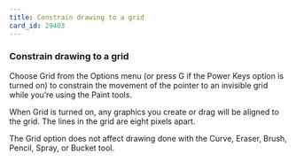 ```yaml
---
title: Constrain drawing to a grid
card_id: 29403
---
```


### Constrain drawing to a grid

Choose Grid from the Options menu (or press G if the Power Keys option is turned on) to constrain the movement of the pointer to an invisible grid while you’re using the Paint tools.

When Grid is turned on, any graphics you create or drag will be aligned to the grid. The lines in the grid are eight pixels apart.

The Grid option does not affect drawing done with the Curve, Eraser, Brush, Pencil, Spray, or Bucket tool.